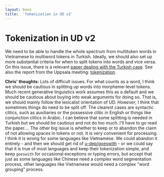 ```yaml
---
layout: base
title:  'Tokenization in UD v2'
---
```


# Tokenization in UD v2

We need to be able to handle the whole spectrum from multitoken words in Vietnamese to multiword
tokens in Turkish. Ideally, we should also set up more substantial criteria for when to split
tokens into words and vice versa. On this issue, there is a relevant
[paper dealing with the Turkish case](http://coltekin.net/cagri/tmp/ig-paper.pdf).
See also the report from the Uppsala meeting: [tokenization](../2015-08-23-uppsala/tokenization.html).

**Chris' thoughts:** Lots of difficult issues. For what counts as a word, I think we should be cautious in splitting up words into morpheme-level tokens. Much recent generative linguistics work assumes this as a default and we should be cautious about buying into weak arguments for doing so. That is, we should mainly follow the lexicalist orientation of UD. *However*, I think that sometimes things do need to be split off. The clearest cases are syntactic clitics, such as auxiliaries or the possessive clitic in English or things like conjunction clitics in Arabic. I can believe that some splitting is needed in Turkish but we should be cautious and not do too much. I'll have to go read the paper....  The other big issue is whether to keep or to abandon the claim of not allowing spaces in tokens or not. It is very convenient for processing. I think it is wrong for some languages like Vietnamese. We could abandon it entirely - and then we should get rid of [u-dep/goeswith]() - or we could say that it is true of most languages and keep their tokenization simple, and keep `goeswith` for occasional exceptions or typing errors, but accept that just as some languages like Chinese need a complex word segmentation process, other languages like Vietnamese would need a complex "word grouping" process.
